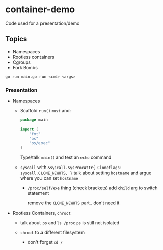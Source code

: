 # container-demo
Code used for a presentation/demo

## Topics

- Namespaces
- Rootless containers
- Cgroups
- Fork Bombs

```bash
go run main.go run <cmd> <args>
```

### Presentation
- Namespaces
    - Scaffold `run()` `must` and:

        ```go
        package main

        import (
            "fmt"
            "os"
            "os/exec"
        )
        ```

        Type/talk `main()` and test an `echo` command

    - `syscall` with `&syscall.SysProcAttr{ Cloneflags: syscall.CLONE_NEWUTS, }`
        talk about setting `hostname` and argue where you can set `hostname`

        - `/proc/self/exe` thing (check brackets)
            add `child` arg to switch statement

            remove the `CLONE_NEWUTS` part.. don't need it

- Rootless Containers, `chroot`
    - talk about `ps` and `ls /proc`
        `ps` is still not isolated

    - `chroot` to a different filesystem
        - don't forget `cd /`